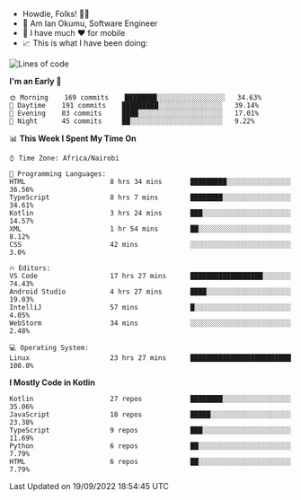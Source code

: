 
* Howdie, Folks! 👋🤓
* 🤪 Am Ian Okumu, Software Engineer
* 📱 I have much ❤️ for mobile
* 📈 This is what I have been doing:
  
<!-- <a href="https://otsembo.github.io/OtsemboPortfolio/" style="margin-right:.5%; margin-top=.5%;">
  <img align="center" src="https://github-readme-stats.vercel.app/api/top-langs/?username=otsembo&layout=compact" />
</a> -->

<!--START_SECTION:waka-->
![Lines of code](https://img.shields.io/badge/From%20Hello%20World%20I%27ve%20Written-699%20Thousand%20lines%20of%20code-blue)

**I'm an Early 🐤** 

```text
🌞 Morning    169 commits    ████████░░░░░░░░░░░░░░░░░   34.63% 
🌆 Daytime    191 commits    █████████░░░░░░░░░░░░░░░░   39.14% 
🌃 Evening    83 commits     ████░░░░░░░░░░░░░░░░░░░░░   17.01% 
🌙 Night      45 commits     ██░░░░░░░░░░░░░░░░░░░░░░░   9.22%

```


📊 **This Week I Spent My Time On** 

```text
⌚︎ Time Zone: Africa/Nairobi

💬 Programming Languages: 
HTML                     8 hrs 34 mins       █████████░░░░░░░░░░░░░░░░   36.56% 
TypeScript               8 hrs 7 mins        ████████░░░░░░░░░░░░░░░░░   34.61% 
Kotlin                   3 hrs 24 mins       ███░░░░░░░░░░░░░░░░░░░░░░   14.57% 
XML                      1 hr 54 mins        ██░░░░░░░░░░░░░░░░░░░░░░░   8.12% 
CSS                      42 mins             ░░░░░░░░░░░░░░░░░░░░░░░░░   3.0%

🔥 Editors: 
VS Code                  17 hrs 27 mins      ██████████████████░░░░░░░   74.43% 
Android Studio           4 hrs 27 mins       ████░░░░░░░░░░░░░░░░░░░░░   19.03% 
IntelliJ                 57 mins             █░░░░░░░░░░░░░░░░░░░░░░░░   4.05% 
WebStorm                 34 mins             ░░░░░░░░░░░░░░░░░░░░░░░░░   2.48%

💻 Operating System: 
Linux                    23 hrs 27 mins      █████████████████████████   100.0%

```

**I Mostly Code in Kotlin** 

```text
Kotlin                   27 repos            ████████░░░░░░░░░░░░░░░░░   35.06% 
JavaScript               18 repos            █████░░░░░░░░░░░░░░░░░░░░   23.38% 
TypeScript               9 repos             ███░░░░░░░░░░░░░░░░░░░░░░   11.69% 
Python                   6 repos             ██░░░░░░░░░░░░░░░░░░░░░░░   7.79% 
HTML                     6 repos             ██░░░░░░░░░░░░░░░░░░░░░░░   7.79%

```



 Last Updated on 19/09/2022 18:54:45 UTC
<!--END_SECTION:waka-->

<br />
<br />
<br />
<br />
<br />
  
  </div>
<!---
otsembo/otsembo is a ✨ special ✨ repository because its `README.md` (this file) appears on your GitHub profile.
You can click the Preview link to take a look at your changes.
--->
